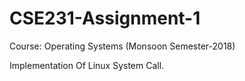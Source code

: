 # CSE231-Assignment-1
Course: Operating Systems (Monsoon Semester-2018)

Implementation Of Linux System Call.
